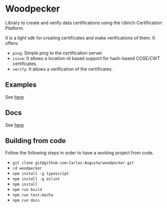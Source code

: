 # Woodpecker

Library to create and verify data certifications using the Ubirch Certification Platform.

It is a light sdk for creating certificates and make verifications of them. It offers:

- `ping`: Simple ping to the certification server. 
- `issue`: It allows a location-id based support for hash-based COSE/CWT certificates.
- `verify`: It allows a verification of the certificates.

## Examples 

See [here](examples)

## Docs

See [here](docs)

## Building from code

Follow the following steps in order to have a working project from code.

- `git clone git@github.com:Carlos-Augusto/woodpecker.git`
- `cd woodpecker` 
- `npm install -g typescript` 
- `npm install -g eslint`
- `npm install`
- `npm run build`
- `npm run test:mocha`
- `npm run docs`





